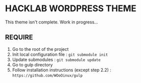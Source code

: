 # HACKLAB WORDPRESS THEME
This theme isn't complete. Work in progress...

## REQUIRE
1. Go to the root of the project
2. Init local configuration file : `git submodule init`
3. Update submodules : `git submodule update`
4. Go to gulp directory
5. Follow installation instructions (except step 2.2) : `https://github.com/WOoOinux/gulp`
